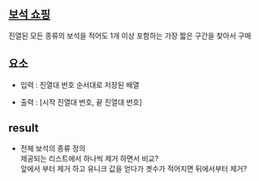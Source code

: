 
## [보석 쇼핑](https://school.programmers.co.kr/learn/courses/30/lessons/67258)

진열된 모든 종류의 보석을 적어도 1개 이상 포함하는 가장 짧은 구간을 찾아서 구매

## 요소

- 입력 : 진열대 번호 순서대로 저장된 배열

- 출력 : [시작 진열대 번호, 끝 진열대 번호]

## result

- 전체 보석의 종류 정의
<br/> 제공되는 리스트에서 하나씩 제거 하면서 비교?
<br/> 앞에서 부터 제거 하고 유니크 값을 얻다가 곗수가 적어지면 뒤에서부터 제거?